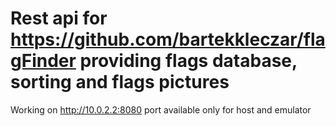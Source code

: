 # Rest api for https://github.com/bartekkleczar/flagFinder providing flags database, sorting and flags pictures
Working on http://10.0.2.2:8080 port available only for host and emulator
